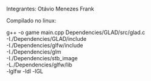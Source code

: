 Integrantes: Otávio Menezes Frank


Compilado no linux: 

g++ -o game main.cpp Dependencies/GLAD/src/glad.c \
    -I./Dependencies/GLAD/include \
    -I./Dependencies/glfw/include \
    -I./Dependencies/glm \
    -I./Dependencies/stb_image \
    -L./Dependencies/glfw/lib \
    -lglfw -ldl -lGL

